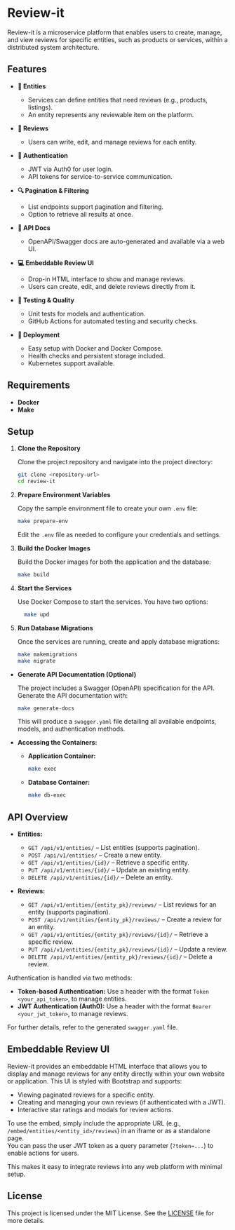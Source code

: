 # Review-it

Review-it is a microservice platform that enables users to create, manage, and view reviews for specific entities, such as products or services, within a distributed system architecture.

## Features

* **🧱 Entities**

  * Services can define entities that need reviews (e.g., products, listings).
  * An entity represents any reviewable item on the platform.

* **📝 Reviews**

  * Users can write, edit, and manage reviews for each entity.

* **🔐 Authentication**

  * JWT via Auth0 for user login.
  * API tokens for service-to-service communication.

* **🔍 Pagination & Filtering**

  * List endpoints support pagination and filtering.
  * Option to retrieve all results at once.

* **📘 API Docs**

  * OpenAPI/Swagger docs are auto-generated and available via a web UI.

* **💻 Embeddable Review UI**

  * Drop-in HTML interface to show and manage reviews.
  * Users can create, edit, and delete reviews directly from it.

* **🧪 Testing & Quality**

  * Unit tests for models and authentication.
  * GitHub Actions for automated testing and security checks.

* **🚀 Deployment**

  * Easy setup with Docker and Docker Compose.
  * Health checks and persistent storage included.
  * Kubernetes support available.


## Requirements

- **Docker**
- **Make**

## Setup

1. **Clone the Repository**

   Clone the project repository and navigate into the project directory:

   ```bash
   git clone <repository-url>
   cd review-it
   ```

2. **Prepare Environment Variables**

   Copy the sample environment file to create your own `.env` file:

   ```bash
   make prepare-env
   ```

   Edit the `.env` file as needed to configure your credentials and settings.

3. **Build the Docker Images**

   Build the Docker images for both the application and the database:

   ```bash
   make build
   ```

4. **Start the Services**

   Use Docker Compose to start the services. You have two options:

   ```bash
     make upd
   ```

5. **Run Database Migrations**

   Once the services are running, create and apply database migrations:

   ```bash
   make makemigrations
   make migrate
   ```

- **Generate API Documentation (Optional)**

  The project includes a Swagger (OpenAPI) specification for the API. Generate the API documentation with:

  ```bash
  make generate-docs
  ```

  This will produce a `swagger.yaml` file detailing all available endpoints, models, and authentication methods.

- **Accessing the Containers:**

  - **Application Container:**
    ```bash
    make exec
    ```
  - **Database Container:**
    ```bash
    make db-exec
    ```

## API Overview

- **Entities:**

  - `GET /api/v1/entities/` – List entities (supports pagination).
  - `POST /api/v1/entities/` – Create a new entity.
  - `GET /api/v1/entities/{id}/` – Retrieve a specific entity.
  - `PUT /api/v1/entities/{id}/` – Update an existing entity.
  - `DELETE /api/v1/entities/{id}/` – Delete an entity.

- **Reviews:**
  - `GET /api/v1/entities/{entity_pk}/reviews/` – List reviews for an entity (supports pagination).
  - `POST /api/v1/entities/{entity_pk}/reviews/` – Create a review for an entity.
  - `GET /api/v1/entities/{entity_pk}/reviews/{id}/` – Retrieve a specific review.
  - `PUT /api/v1/entities/{entity_pk}/reviews/{id}/` – Update a review.
  - `DELETE /api/v1/entities/{entity_pk}/reviews/{id}/` – Delete a review.

Authentication is handled via two methods:

- **Token-based Authentication:** Use a header with the format `Token <your_api_token>`, to manage entities.
- **JWT Authentication (Auth0):** Use a header with the format `Bearer <your_jwt_token>`, to manage reviews.

For further details, refer to the generated `swagger.yaml` file.

## Embeddable Review UI

Review-it provides an embeddable HTML interface that allows you to display and manage reviews for any entity directly within your own website or application. This UI is styled with Bootstrap and supports:

- Viewing paginated reviews for a specific entity.
- Creating and managing your own reviews (if authenticated with a JWT).
- Interactive star ratings and modals for review actions.

To use the embed, simply include the appropriate URL (e.g., `/embed/entities/<entity_id>/reviews`) in an iframe or as a standalone page.  
You can pass the user JWT token as a query parameter (`?token=...`) to enable actions for users.

This makes it easy to integrate reviews into any web platform with minimal setup.

## License

This project is licensed under the MIT License. See the [LICENSE](LICENSE) file for more details.
